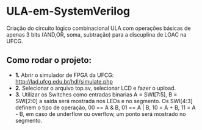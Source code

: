 # ULA-em-SystemVerilog
Criação do circuito lógico combinacional ULA com operações básicas de apenas 3 bits (AND,OR, soma, subtração) para a discuplina de LOAC na UFCG.

## Como rodar o projeto:
* **1.** Abrir o simulador de FPGA da UFCG:  http://lad.ufcg.edu.br/hdl/simulate.php 
* **2.** Selecionar o arquivo top.sv, selecionar LCD e fazer o upload.
* **3.** Utilizar os Switches como entradas binarias A = SWI[7:5], B = SWI[2:0] a saída será mostrada nos LEDs e no segmento.
         Os SWI[4:3] definem o tipo de operação, 00 == A & B, 01 == A | B, 10 = A + B, 11 = A - B, em caso de underflow ou overflow, um ponto será mostrado no segmento.
